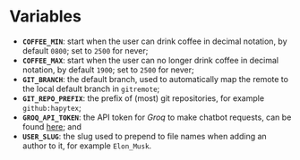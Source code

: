 # Variables

 - **`COFFEE_MIN`**: start when the user can drink coffee in decimal notation, by default `0800`; set to `2500` for never;
 - **`COFFEE_MAX`**: start when the user can no longer drink coffee in decimal notation, by default `1900`; set to `2500` for never;
 - **`GIT_BRANCH`**: the default branch, used to automatically map the remote to the local default branch in `gitremote`;
 - **`GIT_REPO_PREFIX`**: the prefix of (most) git repositories, for example `github:hapytex`;
 - **`GROQ_API_TOKEN`**: the API token for *Groq* to make chatbot requests, can be found [here](https://console.groq.com/keys); and
 - **`USER_SLUG`**: the slug used to prepend to file names when adding an author to it, for example `Elon_Musk`.
